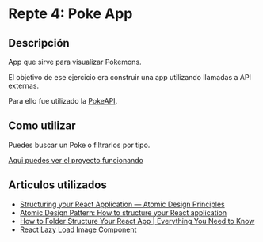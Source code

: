 # Repte 4: Poke App


## Descripción
App que sirve para visualizar Pokemons.

El objetivo de ese ejercicio era construir una app utilizando llamadas a API externas.

Para ello fue utilizado la [PokeAPI](https://pokeapi.co/).


## Como utilizar

Puedes buscar un Poke o filtrarlos por tipo. 

[Aqui puedes ver el proyecto funcionando](https://chaiben.github.io/repte-4-utilitzar-api-pokemon/)


## Articulos utilizados
- [Structuring your React Application — Atomic Design Principles](https://andela.com/insights/structuring-your-react-application-atomic-design-principles/)
- [Atomic Design Pattern: How to structure your React application](https://medium.com/@janelle.wg/atomic-design-pattern-how-to-structure-your-react-application-2bb4d9ca5f97)
- [How to Folder Structure Your React App | Everything You Need to Know
](https://www.youtube.com/watch?v=uqKoqcO08ho&t=1495s)
- [React Lazy Load Image Component](https://www.npmjs.com/package/react-lazy-load-image-component)